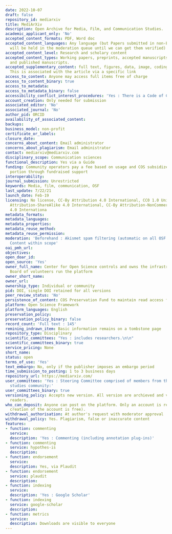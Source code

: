```yaml
---
date: 2022-10-07
draft: false
repository_id: mediarxiv
title: MediArXiv
description: Open Archive for Media, Film, and Communication Studies.
academic_applicant_only: 'No'
accepted_content_formats: PDF, Word doc
accepted_content_languages: Any language (but Papers submitted in non-English languages
  will be held in the moderation queue until we can get them verified)
accepted_content_level: Research and scholary content
accepted_content_types: Working papers, preprints, accepted manuscripts (post-prints),
  and published manuscripts.
accepted_supplementary_content: full text, figures, data, image, coding, analyses.
  This is associated with the article via a specific link
access_to_content: Anyone may access full items free of charge
access_to_content_binary: true
access_to_metadata:
access_to_metadata_binary: false
accessibility_conflict_interest_procedures: 'Yes : There is a Code of Conduct'
account_creation: Only needed for submission
associated_editor: 'No'
associated_journal: 'No'
author_pid: ORCID
availability_of_associated_content:
backups:
business_model: non-profit
certificate_or_labels:
closure_date:
concerns_about_content: Email administrator
concerns_about_plagiarism: Email administrator
contact: mediarxiv@mediarxiv.com
disciplinary_scope: Communication sciences
functional_description: Yes via a Guide
funding: Community operators pay a fee based on usage and COS subsidizes the other
  portion through fundraised support
interoperability:
journal_submission: Unrestricted
keywords: Media, film, communication, OSF
last_update: 7/22/21
launch_date: Feb-19
licensing: No license, CC-By Attribution 4.0 International, CC0 1.0 Universal, CC-By
  Attribution-ShareAlike 4.0 International, CC-By Attribution-NonCommercial-NoDerivatives
  4.0 Internationa
metadata_formats:
metadata_languages:
metadata_properties:
metadata_reuse_method:
metadata_reuse_permission:
moderation: 'Beforehand : Akismet spam filtering (automatic on all OSF content) ,
  Content within scope'
oai_pmh_url:
objectives:
open_doar_id:
open_source: 'Yes'
owner_full_name: Center for Open Science controls and owns the infrastructure; Steering
  Board of volunteers run the platform
owner_short_name:
owner_url:
ownership_type: Individual or community
pid: DOI, single DOI retained for all versions
peer_review_status: 'No'
persistence_of_content: COS Preservation Fund to maintain read access for 50+ years
platform: Open Science Framework
platform_languages: English
preservation_policy:
preservation_policy_binary: false
record_count: 'Full text : 145'
remining_indrawn_item: Basic information remains on a tombstone page
repository_type: Disciplinary
scientific_committees: "Yes : includes researchers.\n\n"
scientific_committees_binary: true
service_pricing: None
short_name:
status: open
terms_of_use: 'Yes'
text_embargo: No, only if the publisher imposes an embargo period
time_submission_to_posting: 1 to 3 business days
repository_url: https://mediarxiv.com/
user_committees: 'Yes : Steering Committee comprised of members from the global media
  studies community:'
user_committees_binary: true
versioning_policy: Accepts new version. All version are archieved and visible for
  readers.
who_can_deposit: Anyone can post on the platform. Only an account is required ( The
  creation of the account is free).
withdrawal_authorisation: At author's request with moderator approval
withdrawal_policy: Yes. Plagiarism, false or inaccurate content
features:
- function: commenting
  service:
  description: 'Yes : Commenting (including annotation plug-ins)'
- function: commenting
  service: hypothes-is
  description:
- function: endorsement
  service:
  description: Yes, via Plaudit
- function: endorsement
  service: plaudit
  description:
- function: indexing
  service:
  description: 'Yes : Google Scholar'
- function: indexing
  service: google-scholar
  description:
- function: metrics
  service:
  description: Downloads are visible to everyone
---
```



